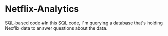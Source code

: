 # Netflix-Analytics
SQL-based code 
#In this SQL code, I'm querying a database that's holding Nexflix data to answer questions about the data. 

